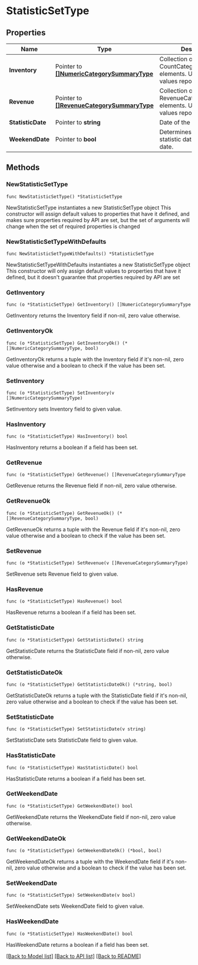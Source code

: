 # StatisticSetType

## Properties

Name | Type | Description | Notes
------------ | ------------- | ------------- | -------------
**Inventory** | Pointer to [**[]NumericCategorySummaryType**](NumericCategorySummaryType.md) | Collection of CountCategorySummary elements. Used if count values reported. | [optional] 
**Revenue** | Pointer to [**[]RevenueCategorySummaryType**](RevenueCategorySummaryType.md) | Collection of RevenueCategorySummary elements. Used if revenue values reported. | [optional] 
**StatisticDate** | Pointer to **string** | Date of the statistic. | [optional] 
**WeekendDate** | Pointer to **bool** | Determines whether statistic date is a weekend date. | [optional] 

## Methods

### NewStatisticSetType

`func NewStatisticSetType() *StatisticSetType`

NewStatisticSetType instantiates a new StatisticSetType object
This constructor will assign default values to properties that have it defined,
and makes sure properties required by API are set, but the set of arguments
will change when the set of required properties is changed

### NewStatisticSetTypeWithDefaults

`func NewStatisticSetTypeWithDefaults() *StatisticSetType`

NewStatisticSetTypeWithDefaults instantiates a new StatisticSetType object
This constructor will only assign default values to properties that have it defined,
but it doesn't guarantee that properties required by API are set

### GetInventory

`func (o *StatisticSetType) GetInventory() []NumericCategorySummaryType`

GetInventory returns the Inventory field if non-nil, zero value otherwise.

### GetInventoryOk

`func (o *StatisticSetType) GetInventoryOk() (*[]NumericCategorySummaryType, bool)`

GetInventoryOk returns a tuple with the Inventory field if it's non-nil, zero value otherwise
and a boolean to check if the value has been set.

### SetInventory

`func (o *StatisticSetType) SetInventory(v []NumericCategorySummaryType)`

SetInventory sets Inventory field to given value.

### HasInventory

`func (o *StatisticSetType) HasInventory() bool`

HasInventory returns a boolean if a field has been set.

### GetRevenue

`func (o *StatisticSetType) GetRevenue() []RevenueCategorySummaryType`

GetRevenue returns the Revenue field if non-nil, zero value otherwise.

### GetRevenueOk

`func (o *StatisticSetType) GetRevenueOk() (*[]RevenueCategorySummaryType, bool)`

GetRevenueOk returns a tuple with the Revenue field if it's non-nil, zero value otherwise
and a boolean to check if the value has been set.

### SetRevenue

`func (o *StatisticSetType) SetRevenue(v []RevenueCategorySummaryType)`

SetRevenue sets Revenue field to given value.

### HasRevenue

`func (o *StatisticSetType) HasRevenue() bool`

HasRevenue returns a boolean if a field has been set.

### GetStatisticDate

`func (o *StatisticSetType) GetStatisticDate() string`

GetStatisticDate returns the StatisticDate field if non-nil, zero value otherwise.

### GetStatisticDateOk

`func (o *StatisticSetType) GetStatisticDateOk() (*string, bool)`

GetStatisticDateOk returns a tuple with the StatisticDate field if it's non-nil, zero value otherwise
and a boolean to check if the value has been set.

### SetStatisticDate

`func (o *StatisticSetType) SetStatisticDate(v string)`

SetStatisticDate sets StatisticDate field to given value.

### HasStatisticDate

`func (o *StatisticSetType) HasStatisticDate() bool`

HasStatisticDate returns a boolean if a field has been set.

### GetWeekendDate

`func (o *StatisticSetType) GetWeekendDate() bool`

GetWeekendDate returns the WeekendDate field if non-nil, zero value otherwise.

### GetWeekendDateOk

`func (o *StatisticSetType) GetWeekendDateOk() (*bool, bool)`

GetWeekendDateOk returns a tuple with the WeekendDate field if it's non-nil, zero value otherwise
and a boolean to check if the value has been set.

### SetWeekendDate

`func (o *StatisticSetType) SetWeekendDate(v bool)`

SetWeekendDate sets WeekendDate field to given value.

### HasWeekendDate

`func (o *StatisticSetType) HasWeekendDate() bool`

HasWeekendDate returns a boolean if a field has been set.


[[Back to Model list]](../README.md#documentation-for-models) [[Back to API list]](../README.md#documentation-for-api-endpoints) [[Back to README]](../README.md)


